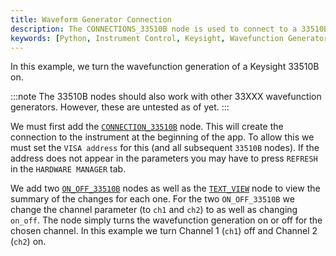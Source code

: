 ```yaml
---
title: Waveform Generator Connection
description: The CONNECTIONS_33510B node is used to connect to a 33510B WFG.
keywords: [Python, Instrument Control, Keysight, Wavefunction Generator, Function Generator, Keysight 33500B]
---
```


In this example, we turn the wavefunction generation of a Keysight 33510B on.

:::note
The 33510B nodes should also work with other 33XXX wavefunction generators. However, these are untested as of yet.
:::

We must first add the [`CONNECTION_33510B`](https://github.com/flojoy-ai/nodes/tree/develop/IO/INSTRUMENTS/FUNCTION_GENERATORS/KEYSIGHT/33XXX) node. This will create the connection to the instrument at the beginning of the app. To allow this we must set the `VISA address` for this (and all subsequent `33510B` nodes). If the address does not appear in the parameters you may have to press `REFRESH` in the `HARDWARE MANAGER` tab.

We add two [`ON_OFF_33510B`](https://github.com/flojoy-ai/nodes/tree/develop/IO/INSTRUMENTS/FUNCTION_GENERATORS/KEYSIGHT/33XXX) nodes as well as the [`TEXT_VIEW`](https://github.com/flojoy-ai/nodes/blob/develop/VISUALIZERS/DATA_STRUCTURE/TEXT_VIEW/TEXT_VIEW.py) node to view the summary of the changes for each one. For the two `ON_OFF_33510B` we change the channel parameter (to `ch1` and `ch2`) to as well as changing `on_off`. The node simply turns the wavefunction generation on or off for the chosen channel. In this example we turn Channel 1 (`ch1`) off and Channel 2 (`ch2`) on.